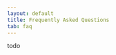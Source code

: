 ```yaml
---
layout: default
title: Frequently Asked Questions
tab: faq
---
```


<div class="row">
    <div class="span7">
       todo
    </div>
</div>